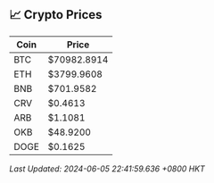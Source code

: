 ## 📈 Crypto Prices

| Coin | Price |
| ---- | ----- |
| BTC | $70982.8914 |
| ETH | $3799.9608 |
| BNB | $701.9582 |
| CRV | $0.4613 |
| ARB | $1.1081 |
| OKB | $48.9200 |
| DOGE | $0.1625 |

_Last Updated: 2024-06-05 22:41:59.636 +0800 HKT_